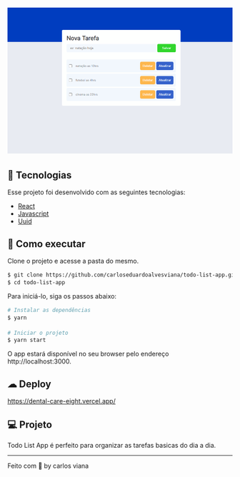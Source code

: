 <h1 align="center">
    <img alt="Todo List App" src="public/cover.png" />
</h1>

## 🧪 Tecnologias

Esse projeto foi desenvolvido com as seguintes tecnologias:

- [React](https://reactjs.org)
- [Javascript](https://www.javascript.com/)
- [Uuid](https://github.com/uuidjs/uuid)

## 🚀 Como executar

Clone o projeto e acesse a pasta do mesmo.

```bash
$ git clone https://github.com/carloseduardoalvesviana/todo-list-app.git
$ cd todo-list-app
```

Para iniciá-lo, siga os passos abaixo:
```bash
# Instalar as dependências
$ yarn

# Iniciar o projeto
$ yarn start
```
O app estará disponível no seu browser pelo endereço http://localhost:3000.

## ☁ Deploy
https://dental-care-eight.vercel.app/

## 💻 Projeto

Todo List App é perfeito para organizar as tarefas basicas do dia a dia.

---

Feito com 💜 by carlos viana
